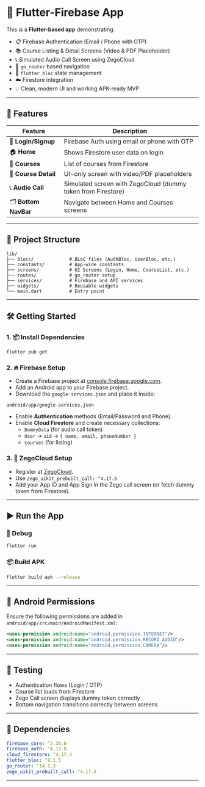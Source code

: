 
# 📱 Flutter-Firebase App

This is a **Flutter-based app** demonstrating:

- 📋 Firebase Authentication (Email / Phone with OTP)
- 📚 Course Listing & Detail Screens (Video & PDF Placeholder)
- 📞 Simulated Audio Call Screen using ZegoCloud
- 🧭 `go_router` based navigation
- 🧠 `flutter_bloc` state management
- ☁️ Firestore integration
- 💡 Clean, modern UI and working APK-ready MVP

---

## 🚀 Features

| Feature               | Description                                                             |
|-----------------------|-------------------------------------------------------------------------|
| 🔐 **Login/Signup**   | Firebase Auth using email or phone with OTP                             |
| 🏠 **Home**           | Shows Firestore user data on login                                      |
| 📘 **Courses**        | List of courses from Firestore                                          |
| 🎥 **Course Detail**  | UI-only screen with video/PDF placeholders                              |
| 📞 **Audio Call**     | Simulated screen with ZegoCloud (dummy token from Firestore)            |
| 🗂 **Bottom NavBar**  | Navigate between Home and Courses screens                                |

---

## 🧰 Project Structure

```
lib/
├── blocs/             # BLoC files (AuthBloc, UserBloc, etc.)
├── constants/         # App-wide constants
├── screens/           # UI Screens (Login, Home, CourseList, etc.)
├── routes/            # go_router setup
├── services/          # Firebase and API services
├── widgets/           # Reusable widgets
└── main.dart          # Entry point
```

---

## 🛠️ Getting Started

### 1. 📦 Install Dependencies

```bash
flutter pub get
```

### 2. 🔥 Firebase Setup

- Create a Firebase project at [console.firebase.google.com](https://console.firebase.google.com).
- Add an Android app to your Firebase project.
- Download the `google-services.json` and place it inside:

```
android/app/google-services.json
```

- Enable **Authentication** methods (Email/Password and Phone).
- Enable **Cloud Firestore** and create necessary collections:
  - `DummyData` (for audio call token)
  - `User` → `uid` → `{ name, email, phoneNumber }`
  - `Courses` (for listing)

### 3. 🧪 ZegoCloud Setup

- Register at [ZegoCloud](https://console.zegocloud.com).
- Use `zego_uikit_prebuilt_call: ^4.17.5`
- Add your App ID and App Sign in the Zego call screen (or fetch dummy token from Firestore).

---

## ▶️ Run the App

### 🐣 Debug

```bash
flutter run
```

### 📦 Build APK

```bash
flutter build apk --release
```

---

## 📱 Android Permissions

Ensure the following permissions are added in `android/app/src/main/AndroidManifest.xml`:

```xml
<uses-permission android:name="android.permission.INTERNET"/>
<uses-permission android:name="android.permission.RECORD_AUDIO"/>
<uses-permission android:name="android.permission.CAMERA"/>
```

---

## 🧪 Testing

- Authentication flows (Login / OTP)
- Course list loads from Firestore
- Zego Call screen displays dummy token correctly
- Bottom navigation transitions correctly between screens

---

## 📌 Dependencies

```yaml
firebase_core: ^2.30.0
firebase_auth: ^4.17.8
cloud_firestore: ^4.17.4
flutter_bloc: ^8.1.5
go_router: ^14.1.3
zego_uikit_prebuilt_call: ^4.17.5
```

---

